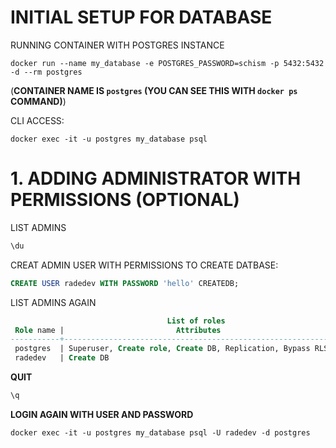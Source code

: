 # INITIAL SETUP FOR DATABASE

RUNNING CONTAINER WITH POSTGRES INSTANCE

```
docker run --name my_database -e POSTGRES_PASSWORD=schism -p 5432:5432 -d --rm postgres
```

(**CONTAINER NAME IS `postgres` (YOU CAN SEE THIS WITH `docker ps` COMMAND)**)

CLI ACCESS:

```
docker exec -it -u postgres my_database psql
```

# 1. ADDING ADMINISTRATOR WITH PERMISSIONS (OPTIONAL)

LIST ADMINS

```sql
\du
```

CREAT ADMIN USER WITH PERMISSIONS TO CREATE DATBASE:

```sql
CREATE USER radedev WITH PASSWORD 'hello' CREATEDB;
```

LIST ADMINS AGAIN

```sql
                                   List of roles
 Role name |                         Attributes                         | Member of 
-----------+------------------------------------------------------------+-----------
 postgres  | Superuser, Create role, Create DB, Replication, Bypass RLS | {}                                                                                                            
 radedev   | Create DB     
```

**QUIT**

```sql
\q
```

**LOGIN AGAIN WITH USER AND PASSWORD**

```
docker exec -it -u postgres my_database psql -U radedev -d postgres
```